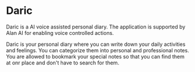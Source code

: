# Daric

Daric is a AI voice assisted personal diary. The application is supported by Alan AI for enabling voice controlled actions.

Daric is your personal diary where you can write down your daily activities and feelings. You can categorize them into personal and professional notes. You are allowed to bookmark your special notes so that you can find them at onr place and don't have to search for them.
